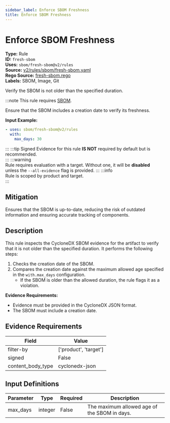 ```yaml
---
sidebar_label: Enforce SBOM Freshness
title: Enforce SBOM Freshness
---  
```

# Enforce SBOM Freshness  
**Type:** Rule  
**ID:** `fresh-sbom`  
**Uses:** `sbom/fresh-sbom@v2/rules`  
**Source:** [v2/rules/sbom/fresh-sbom.yaml](https://github.com/scribe-public/sample-policies/blob/main/v2/rules/sbom/fresh-sbom.yaml)  
**Rego Source:** [fresh-sbom.rego](https://github.com/scribe-public/sample-policies/blob/main/v2/rules/sbom/fresh-sbom.rego)  
**Labels:** SBOM, Image, Git  

Verify the SBOM is not older than the specified duration.

:::note 
This rule requires [SBOM](https://scribe-security.netlify.app/docs/valint/sbom).  
  
Ensure that the SBOM includes a creation date to verify its freshness.

**Input Example:**

```yaml
- uses: sbom/fresh-sbom@v2/rules
  with:
    max_days: 30
```

::: 
:::tip 
Signed Evidence for this rule **IS NOT** required by default but is recommended.  
::: 
:::warning  
Rule requires evaluation with a target. Without one, it will be **disabled** unless the `--all-evidence` flag is provided.
::: 
:::info  
Rule is scoped by product and target.  
:::  

## Mitigation  
Ensures that the SBOM is up-to-date, reducing the risk of outdated information and ensuring accurate tracking of components.



## Description  
This rule inspects the CycloneDX SBOM evidence for the artifact to verify that it is not older than the specified duration.
It performs the following steps:

1. Checks the creation date of the SBOM.
2. Compares the creation date against the maximum allowed age specified in the `with.max_days` configuration.
   - If the SBOM is older than the allowed duration, the rule flags it as a violation.

**Evidence Requirements:**
- Evidence must be provided in the CycloneDX JSON format.
- The SBOM must include a creation date.


## Evidence Requirements  
| Field | Value |
|-------|-------|
| filter-by | ['product', 'target'] |
| signed | False |
| content_body_type | cyclonedx-json |

## Input Definitions  
| Parameter | Type | Required | Description |
|-----------|------|----------|-------------|
| max_days | integer | False | The maximum allowed age of the SBOM in days. |

